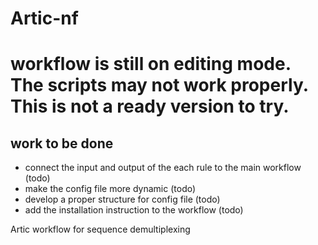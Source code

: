 # Artic-nf
# workflow is still on editing mode. The scripts may not work properly. This is not a ready version to try.
## work to be done
* connect the input and output of the each rule to the main workflow (todo)
* make the config file more dynamic (todo)
* develop a proper structure for config file (todo)
* add the installation instruction to the workflow (todo)

  
Artic workflow for sequence demultiplexing 
